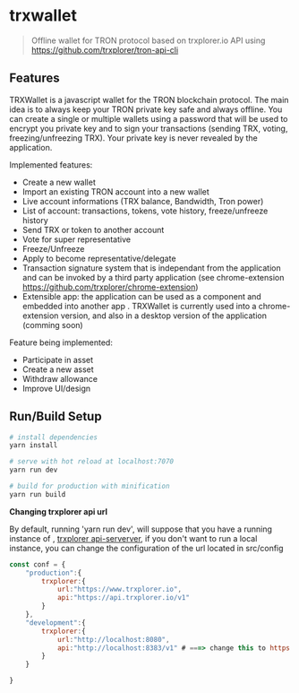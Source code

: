 # trxwallet

> Offline wallet for TRON protocol based on trxplorer.io API using https://github.com/trxplorer/tron-api-cli

## Features

TRXWallet is a javascript wallet for the TRON blockchain protocol. The main idea is to always keep your TRON private key safe and always offline. You can create a single or multiple wallets using a password that will be used to encrypt you private key and to sign your transactions (sending TRX, voting, freezing/unfreezing TRX). Your private key is never revealed by the application.

Implemented features:

- Create a new wallet 
- Import an existing TRON account into a new wallet
- Live account informations (TRX balance, Bandwidth, Tron power) 
- List of account: transactions, tokens, vote history, freeze/unfreeze history
- Send TRX or token to another account
- Vote for super representative
- Freeze/Unfreeze
- Apply to become representative/delegate
- Transaction signature system that is independant from the application and can be invoked by a third party application (see chrome-extension https://github.com/trxplorer/chrome-extension)
- Extensible app: the application can be used as a component and embedded into another app . TRXWallet is currently used into a chrome-extension version, and also in a desktop version of the application (comming soon)

Feature being implemented:

- Participate in asset
- Create a new asset
- Withdraw allowance
- Improve UI/design

## Run/Build Setup

``` bash
# install dependencies
yarn install

# serve with hot reload at localhost:7070
yarn run dev

# build for production with minification
yarn run build
```

**Changing trxplorer api url**

By default, running 'yarn run dev', will suppose that you have a running instance of , [trxplorer api-serverver](https://github.com/trxplorer/explorer/tree/master/api-server), if you don't want to run a local instance, you can change the configuration of the url located in src/config

``` javascript
const conf = {
    "production":{
        trxplorer:{
            url:"https://www.trxplorer.io",
            api:"https://api.trxplorer.io/v1"
        }
    },
    "development":{
        trxplorer:{
            url:"http://localhost:8080", 
            api:"http://localhost:8383/v1" # ===> change this to https://api.trxplorer.io/v1
        }
    }

}
```

